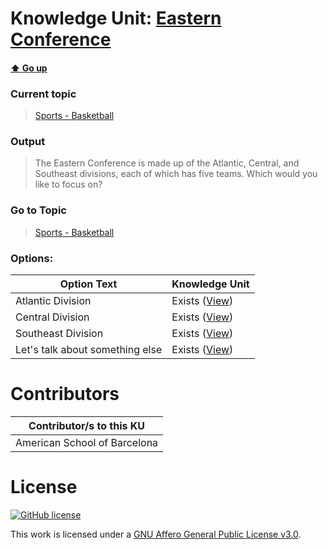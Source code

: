 # Knowledge Unit: [Eastern Conference](../../knowledge_units/sports-basketball/eastern-conference.md)

#### [:arrow_up: Go up](../../topics/sports-basketball.md)
### Current topic
> [Sports - Basketball](../../topics/sports-basketball.md)
### Output
> The Eastern Conference is made up of the Atlantic, Central, and Southeast divisions, each of which has five teams. Which would you like to focus on?
### Go to Topic
> [Sports - Basketball](../../topics/sports-basketball.md)

### Options: 

| Option Text | Knowledge Unit |
| - | - |  
| Atlantic Division  |  Exists ([View](../../knowledge_units/sports-basketball/atlantic-division.md))  |  
| Central Division  |  Exists ([View](../../knowledge_units/sports-basketball/central-division.md))  |  
| Southeast Division  |  Exists ([View](../../knowledge_units/sports-basketball/southeast-division.md))  |  
| Let&#039;s talk about something else  |  Exists ([View](../../knowledge_units/sports-basketball/lets-talk-about-something-else.md))  | 

# Contributors

| Contributor/s to this KU |
| - | 
| American School of Barcelona |

# License
[![GitHub license](https://img.shields.io/github/license/inbrainz/cerebro)](https://github.com/inbrainz/cerebro/blob/master/LICENSE)

This work is licensed under a [GNU Affero General Public License v3.0](https://www.gnu.org/licenses/agpl-3.0.txt).
